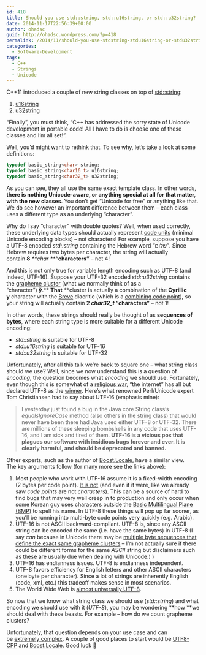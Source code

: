 ```yaml
---
id: 418
title: Should you use std::string, std::u16string, or std::u32string?
date: 2014-11-17T22:56:39+00:00
author: ohadsc
guid: http://ohadsc.wordpress.com/?p=418
permalink: /2014/11/should-you-use-stdstring-stdu16string-or-stdu32string/
categories:
  - Software-Development
tags:
  - C++
  - Strings
  - Unicode
---
```

C++11 introduced a couple of new string classes on top of [std::string](http://www.cplusplus.com/reference/string/string/):

  1. [u16string](http://www.cplusplus.com/reference/string/u16string/)
  2. [u32string](http://www.cplusplus.com/reference/string/u32string/)

&#8220;Finally&#8221;, you must think, &#8220;C++ has addressed the sorry state of Unicode development in portable code! All I have to do is choose one of these classes and I&#8217;m all set!&#8221;.

Well, you&#8217;d might want to rethink that. To see why, let&#8217;s take a look at some definitions:

```cpp
typedef basic_string<char> string;
typedef basic_string<char16_t> u16string;
typedef basic_string<char32_t> u32string;
```

As you can see, they all use the same exact template class. In other words, **there is nothing Unicode-aware, or anything special at all for that matter, with the new classes**. You don&#8217;t get &#8220;Unicode for free&#8221; or anything like that. We do see however an important difference between them &#8211; each class uses a different type as an underlying &#8220;character&#8221;.

Why do I say &#8220;character&#8221; with double quotes? Well, when used correctly, these underlying data types should actually represent [code units](http://www.unicode.org/glossary/#code_unit) (minimal Unicode encoding blocks) &#8211; not characters! For example, suppose you have a UTF-8 encoded _std::string_ containing the Hebrew word &#8220;שלום&#8221;. Since Hebrew requires two bytes per character, the string will actually contain **8** _**char **_**&#8220;characters&#8221;** &#8211; not 4!

And this is not only true for variable length encoding such as UTF-8 (and indeed, UTF-16). Suppose your UTF-32 encoded _std::u32string_ contains the [grapheme cluster](http://mathias.gaunard.com/unicode/doc/html/unicode/introduction_to_unicode.html#unicode.introduction_to_unicode.grapheme_clusters) (what we normally think of as a &#8220;character&#8221;) **ў**.** **That** **cluster is actually a combination of the **Cyrillic у** character with the [Breve](http://en.wikipedia.org/wiki/Breve) diacritic (which is a [combining code point](http://mathias.gaunard.com/unicode/doc/html/unicode/introduction_to_unicode.html#unicode.introduction_to_unicode.combining_character_sequences)), so your string will actually contain **2 _char32_t_ &#8220;characters&#8221;** &#8211; not 1!

In other words, these strings should really be thought of as **sequences of bytes**, where each string type is more suitable for a different Unicode encoding:

  * _std::string_ is suitable for UTF-8
  * _std::u16string_ is suitable for UTF-16
  * _std::u32string_ is suitable for UTF-32

Unfortunately, after all this talk we&#8217;re back to square one &#8211; what string class should we use? Well, since we now understand this is a question of _encoding_, the question becomes what _encoding_ we should use. Fortunately, even though this is somewhat of a [religious war](http://programmers.stackexchange.com/questions/102205/should-utf-16-be-considered-harmful), &#8220;the internet&#8221; has all but declared UTF-8 as the [winner](http://utf8everywhere.org/). Here’s what renowned Perl/Unicode expert Tom Christiansen had to say about UTF-16 (emphasis mine):

> I yesterday just found a bug in the Java core String class’s _equalsIgnoreCase_ method (also others in the string class) that would never have been there had Java used either UTF-8 or UTF-32. There are millions of these sleeping bombshells in any code that uses UTF-16, and I am sick and tired of them. **UTF-16 is a vicious pox that plagues our software with insidious bugs forever and ever. It is clearly harmful, and should be deprecated and banned.**

Other experts, such as the author of [Boost.Locale](http://www.boost.org/doc/libs/1_51_0/libs/locale/doc/html/index.html), have a similar view. The key arguments follow (for many more see the links above):

  1. Most people who work with UTF-16 assume it is a fixed-width encoding (2 bytes per code point). [It is not](http://msdn.microsoft.com/en-us/library/windows/desktop/dd374069(v=vs.85).aspx) (and even if it were, like we already saw _code points_ are not _characters_). This can be a source of hard to find bugs that may very well creep in to production and only occur when some Korean guy uses characters outside the [Basic Multilingual Plane (BMP)](http://en.wikipedia.org/wiki/Plane_%28Unicode%29#Basic_Multilingual_Plane) to spell his name. In UTF-8 these things will pop up far sooner, as you&#8217;ll be running into multi-byte code points very quickly (e.g. Arabic).
  2. UTF-16 is not ASCII backward-compliant. UTF-8 is, since any ASCII string can be encoded the same (i.e. have the same bytes) in UTF-8 (I say _can_ because in Unicode there may be [multiple byte sequences that define the exact same grapheme clusters](http://en.wikipedia.org/wiki/Unicode_equivalence) &#8211; I&#8217;m not actually sure if there could be different forms for the same _ASCII_ string but disclaimers such as these are usually due when dealing with Unicode:) )
  3. UTF-16 has endianness issues. UTF-8 is endianness independent.
  4. UTF-8 favors efficiency for English letters and other ASCII characters (one byte per character). Since a lot of strings are inherently English (code, xml, etc.) this tradeoff makes sense in most scenarios.
  5. The World Wide Web is [almost universally UTF-8](http://en.wikipedia.org/wiki/UTF-8).

So now that we know what string class we should use (_std::string_) and what encoding we should use with it (_UTF-8_), you may be wondering **how **we should deal with these beasts. For example &#8211; how do we count grapheme clusters?

Unfortunately, that question depends on your use case and can be [extremely complex](http://gernot-katzers-spice-pages.com/var/korean_hangul_unicode.html?redirect=1). A couple of good places to start would be [UTF8-CPP](http://utfcpp.sourceforge.net/) and [Boost.Locale](http://www.boost.org/doc/libs/1_51_0/libs/locale/doc/html/index.html). Good luck 🙂
